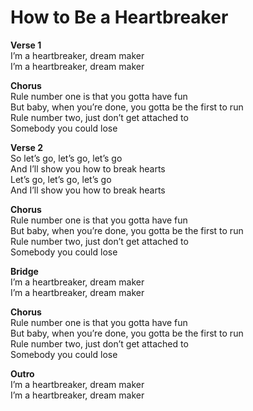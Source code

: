 # How to Be a Heartbreaker

**Verse 1**  
I’m a heartbreaker, dream maker  
I’m a heartbreaker, dream maker  

**Chorus**  
Rule number one is that you gotta have fun  
But baby, when you’re done, you gotta be the first to run  
Rule number two, just don’t get attached to  
Somebody you could lose  

**Verse 2**  
So let’s go, let’s go, let’s go  
And I’ll show you how to break hearts  
Let’s go, let’s go, let’s go  
And I’ll show you how to break hearts  

**Chorus**  
Rule number one is that you gotta have fun  
But baby, when you’re done, you gotta be the first to run  
Rule number two, just don’t get attached to  
Somebody you could lose  

**Bridge**  
I’m a heartbreaker, dream maker  
I’m a heartbreaker, dream maker  

**Chorus**  
Rule number one is that you gotta have fun  
But baby, when you’re done, you gotta be the first to run  
Rule number two, just don’t get attached to  
Somebody you could lose  

**Outro**  
I’m a heartbreaker, dream maker  
I’m a heartbreaker, dream maker